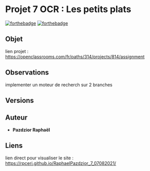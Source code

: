 # Projet 7 OCR : Les petits plats


[![forthebadge](http://forthebadge.com/images/badges/built-with-love.svg)](http://forthebadge.com)  [![forthebadge](http://forthebadge.com/images/badges/powered-by-electricity.svg)](http://forthebadge.com)


## Objet

lien projet  :
https://openclassrooms.com/fr/paths/314/projects/814/assignment



## Observations

implementer un moteur de recherch sur 2 branches

## Versions




## Auteur

* **Pazdzior Raphaël** 

## Liens

lien direct pour visualiser le site :
https://rpceri.github.io/RaphaelPazdzior_7_07082021/

